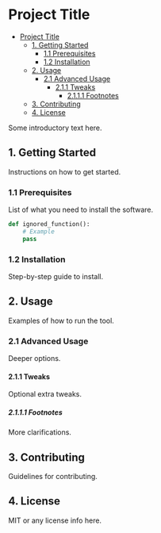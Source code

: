 # Project Title

- [Project Title](#project-title)
  - [1. Getting Started](#1-getting-started)
    - [1.1 Prerequisites](#11-prerequisites)
    - [1.2 Installation](#12-installation)
  - [2. Usage](#2-usage)
    - [2.1 Advanced Usage](#21-advanced-usage)
      - [2.1.1 Tweaks](#211-tweaks)
        - [2.1.1.1 Footnotes](#2111-footnotes)
  - [3. Contributing](#3-contributing)
  - [4. License](#4-license)

Some introductory text here.

## 1. Getting Started

Instructions on how to get started.

### 1.1 Prerequisites

List of what you need to install the software.

```python
def ignored_function():
    # Example
    pass
```

### 1.2 Installation

Step-by-step guide to install.

## 2. Usage

Examples of how to run the tool.

### 2.1 Advanced Usage

Deeper options.

#### 2.1.1 Tweaks

Optional extra tweaks.

##### 2.1.1.1 Footnotes

More clarifications.

## 3. Contributing

Guidelines for contributing.

## 4. License

MIT or any license info here.
